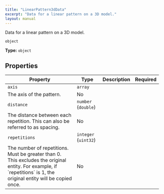 ```yaml
---
title: "LinearPattern3dData"
excerpt: "Data for a linear pattern on a 3D model."
layout: manual
---
```


Data for a linear pattern on a 3D model.


`object`

**Type:** `object`





## Properties

| Property | Type | Description | Required |
|----------|------|-------------|----------|
| `axis` | `array`
 | The axis of the pattern. | No |
| `distance` | `number` (`double`)
 | The distance between each repetition. This can also be referred to as spacing. | No |
| `repetitions` | `integer` (`uint32`)
 | The number of repetitions. Must be greater than 0. This excludes the original entity. For example, if &#x60;repetitions&#x60; is 1, the original entity will be copied once. | No |


